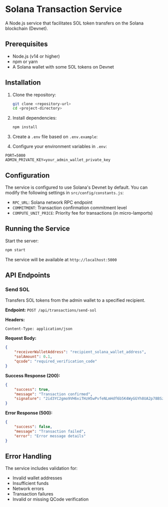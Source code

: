 # Solana Transaction Service

A Node.js service that facilitates SOL token transfers on the Solana blockchain (Devnet).

## Prerequisites

- Node.js (v14 or higher)
- npm or yarn
- A Solana wallet with some SOL tokens on Devnet

## Installation

1. Clone the repository:
   ```bash
   git clone <repository-url>
   cd <project-directory>
   ```

2. Install dependencies:
   ```bash
   npm install
   ```

3. Create a `.env` file based on `.env.example`:

4. Configure your environment variables in `.env`:
```
PORT=5000
ADMIN_PRIVATE_KEY=your_admin_wallet_private_key
```

## Configuration

The service is configured to use Solana's Devnet by default. You can modify the following settings in `src/config/constants.js`:

- `RPC_URL`: Solana network RPC endpoint
- `COMMITMENT`: Transaction confirmation commitment level
- `COMPUTE_UNIT_PRICE`: Priority fee for transactions (in micro-lamports)

## Running the Service

Start the server:
```bash
npm start
```

The service will be available at `http://localhost:5000`

## API Endpoints

### Send SOL

Transfers SOL tokens from the admin wallet to a specified recipient.

**Endpoint:** `POST /api/transactions/send-sol`

**Headers:**
```
Content-Type: application/json
```

**Request Body:**
```json
{
    "receiverWalletAddress": "recipient_solana_wallet_address",
    "solAmount": 0.1,
    "qcode": "required_verification_code"
}
```

**Success Response (200):**
```json
{
    "success": true,
    "message": "Transaction confirmed",
    "signature": "2id3YC2gmo9VH6xiTHzH5wPvfeNLmHdf6b5K4WyGGYh8UA2p78BSzqeKwtVHwMPNASo1F2YqQ8tMB3yTGzyhCqPW"
}
```

**Error Response (500):**
```json
{
    "success": false,
    "message": "Transaction failed",
    "error": "Error message details"
}
```

## Error Handling

The service includes validation for:
- Invalid wallet addresses
- Insufficient funds
- Network errors
- Transaction failures
- Invalid or missing QCode verification

